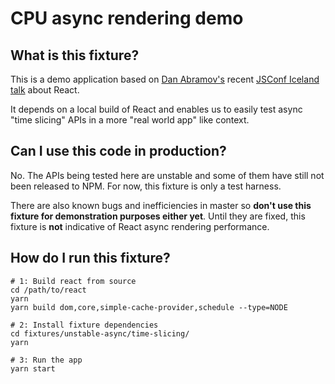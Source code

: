 # CPU async rendering demo

## What is this fixture?

This is a demo application based on [Dan Abramov's](https://github.com/gaearon) recent [JSConf Iceland talk](https://reactjs.org/blog/2018/03/01/sneak-peek-beyond-react-16.html) about React.

It depends on a local build of React and enables us to easily test async "time slicing" APIs in a more "real world app" like context.

## Can I use this code in production?

No. The APIs being tested here are unstable and some of them have still not been released to NPM. For now, this fixture is only a test harness.

There are also known bugs and inefficiencies in master so **don't use this fixture for demonstration purposes either yet**. Until they are fixed, this fixture is **not** indicative of React async rendering performance.

## How do I run this fixture?

```shell
# 1: Build react from source
cd /path/to/react
yarn
yarn build dom,core,simple-cache-provider,schedule --type=NODE

# 2: Install fixture dependencies
cd fixtures/unstable-async/time-slicing/
yarn

# 3: Run the app
yarn start
```
